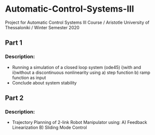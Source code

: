 # Automatic-Control-Systems-III
Project for Automatic Control Systems III Course / Aristotle University of Thessaloniki / Winter Semester 2020

## Part 1
### Description:

- Running a simulation of a closed loop system (ode45)
  i)with and ii)without a discontinuous nonlinearity
  using a) step function b) ramp function
  as input
- Conclude about system stability

## Part 2
### Description:

- Trajectory Planning of 2-link Robot Manipulator using:
  A) Feedback Linearization	B) Sliding Mode Control

